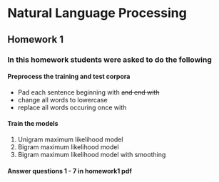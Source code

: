 <h1>Natural Language Processing</h1>
<h2>Homework 1</h2>

<h3>In this homework students were asked to do the following</h3>
<h4>Preprocess the training and test corpora</h4>
<ul>
	<li>Pad each sentence beginning with <s> and end with </s></li>
	<li>change all words to lowercase</li>
	<li>replace all words occuring once with <unk></li>
</ul>

<h4>Train the models</h4>
<ol>
	<li>Unigram maximum likelihood model</li>
	<li>Bigram maximum likelihood model</li>
	<li>Bigram maximum likelihood model with smoothing</li>
</ol>

<h4>Answer questions 1 - 7 in homework1 pdf</h4>